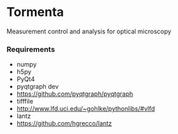 # Tormenta
Measurement control and analysis for optical microscopy

### Requirements
 - numpy
 - h5py
 - PyQt4
 - pyqtgraph dev
  - https://github.com/pyqtgraph/pyqtgraph
 - tifffile
  - http://www.lfd.uci.edu/~gohlke/pythonlibs/#vlfd
 - lantz
  - https://github.com/hgrecco/lantz